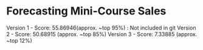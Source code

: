 # Forecasting Mini-Course Sales

Version 1 - Score: 55.86946(approx. ~top 95%) : Not included in git
Version 2 - Score: 50.68915 (approx. ~top 85%)
Version 3 - Score: 7.33885 (approx. ~top 12%)
